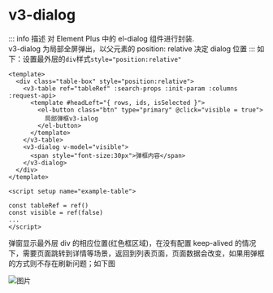 # v3-dialog

::: info 描述
对 Element Plus 中的 el-dialog 组件进行封装.<br/>
v3-dialog 为局部全屏弹出，以父元素的 position: relative 决定 dialog 位置
:::
如下：设置最外层的`div`样式`style="position:relative"`

```vue{2,5-7}
<template>
  <div class="table-box" style="position:relative">
    <v3-table ref="tableRef" :search-props :init-param :columns :request-api>
      <template #headLeft="{ rows, ids, isSelected }">
        <el-button class="btn" type="primary" @click="visible = true">
          局部弹框v3-ialog
        </el-button>
      </template>
    </v3-table>
    <v3-dialog v-model="visible">
      <span style="font-size:30px">弹框内容</span>
    </v3-dialog>
  </div>
</template>

<script setup name="example-table">

const tableRef = ref()
const visible = ref(false)
...
</script>
```

弹窗显示最外层 div 的相应位置(红色框区域)，在没有配置 keep-alived 的情况下，需要页面跳转到详情等场景，返回到列表页面，页面数据会改变，如果用弹框的方式则不存在刷新问题；如下图

![图片](/imgs/dlg.png)
